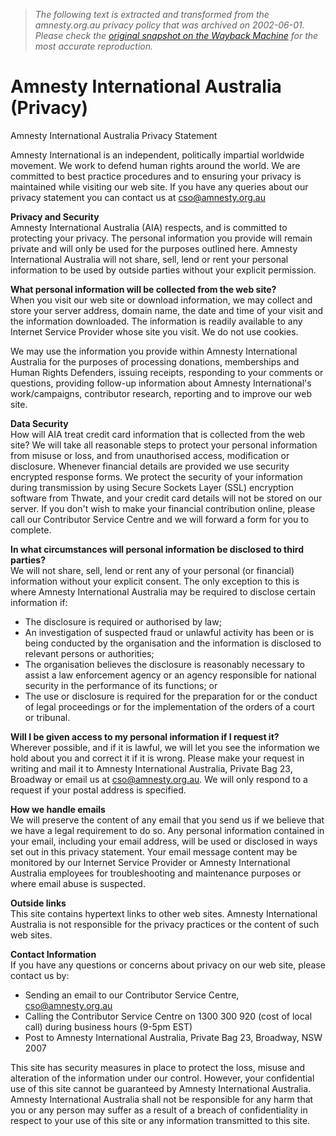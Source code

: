 > *The following text is extracted and transformed from the amnesty.org.au privacy policy that was archived on 2002-06-01. Please check the [original snapshot on the Wayback Machine](https://web.archive.org/web/20020601170102id_/http%3A//www.amnesty.org.au/privacy.html) for the most accurate reproduction.*

# Amnesty International Australia (Privacy)

Amnesty International Australia Privacy Statement

Amnesty International is an independent, politically impartial worldwide movement. We work to defend human rights around the world. We are committed to best practice procedures and to ensuring your privacy is maintained while visiting our web site. If you have any queries about our privacy statement you can contact us at cso@amnesty.org.au

**Privacy and Security**  
Amnesty International Australia (AIA) respects, and is committed to protecting your privacy. The personal information you provide will remain private and will only be used for the purposes outlined here. Amnesty International Australia will not share, sell, lend or rent your personal information to be used by outside parties without your explicit permission. 

**What personal information will be collected from the web site?**  
When you visit our web site or download information, we may collect and store your server address, domain name, the date and time of your visit and the information downloaded. The information is readily available to any Internet Service Provider whose site you visit. We do not use cookies.

We may use the information you provide within Amnesty International Australia for the purposes of processing donations, memberships and Human Rights Defenders, issuing receipts, responding to your comments or questions, providing follow-up information about Amnesty International's work/campaigns, contributor research, reporting and to improve our web site.

**Data Security**  
How will AIA treat credit card information that is collected from the web site? We will take all reasonable steps to protect your personal information from misuse or loss, and from unauthorised access, modification or disclosure. Whenever financial details are provided we use security encrypted response forms. We protect the security of your information during transmission by using Secure Sockets Layer (SSL) encryption software from Thwate, and your credit card details will not be stored on our server. If you don't wish to make your financial contribution online, please call our Contributor Service Centre and we will forward a form for you to complete.

**In what circumstances will personal information be disclosed to third parties?**  
We will not share, sell, lend or rent any of your personal (or financial) information without your explicit consent. The only exception to this is where Amnesty International Australia may be required to disclose certain information if: 

  * The disclosure is required or authorised by law;
  * An investigation of suspected fraud or unlawful activity has been or is being conducted by the organisation and the information is disclosed to relevant persons or authorities;
  * The organisation believes the disclosure is reasonably necessary to assist a law enforcement agency or an agency responsible for national security in the performance of its functions; or
  * The use or disclosure is required for the preparation for or the conduct of legal proceedings or for the implementation of the orders of a court or tribunal.



**Will I be given access to my personal information if I request it?**  
Wherever possible, and if it is lawful, we will let you see the information we hold about you and correct it if it is wrong. Please make your request in writing and mail it to Amnesty International Australia, Private Bag 23, Broadway or email us at cso@amnesty.org.au. We will only respond to a request if your postal address is specified.

**How we handle emails**  
We will preserve the content of any email that you send us if we believe that we have a legal requirement to do so. Any personal information contained in your email, including your email address, will be used or disclosed in ways set out in this privacy statement. Your email message content may be monitored by our Internet Service Provider or Amnesty International Australia employees for troubleshooting and maintenance purposes or where email abuse is suspected.

**Outside links**  
This site contains hypertext links to other web sites. Amnesty International Australia is not responsible for the privacy practices or the content of such web sites.

**Contact Information**  
If you have any questions or concerns about privacy on our web site, please contact us by: 

  * Sending an email to our Contributor Service Centre, cso@amnesty.org.au
  * Calling the Contributor Service Centre on 1300 300 920 (cost of local call) during business hours (9-5pm EST)
  * Post to Amnesty International Australia, Private Bag 23, Broadway, NSW 2007



This site has security measures in place to protect the loss, misuse and alteration of the information under our control. However, your confidential use of this site cannot be guaranteed by Amnesty International Australia. Amnesty International Australia shall not be responsible for any harm that you or any person may suffer as a result of a breach of confidentiality in respect to your use of this site or any information transmitted to this site.
